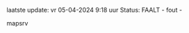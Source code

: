 laatste update: 
vr 05-04-2024  9:18   uur 
Status: FAALT - fout - 
<div class="service R">mapsrv</div>